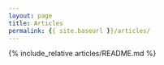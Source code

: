 ```yaml
---
layout: page
title: Articles
permalink: {{ site.baseurl }}/articles/
---
```

{% include_relative articles/README.md %}
